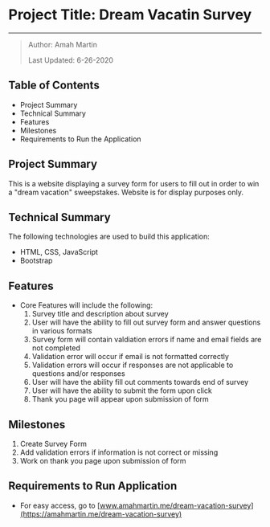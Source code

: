 # Project Title: Dream Vacatin Survey

***

> Author: Amah Martin
>
> Last Updated: 6-26-2020

## Table of Contents

* Project Summary
* Technical Summary
* Features
* Milestones
* Requirements to Run the Application

## Project Summary

This is a website displaying a survey form for users to fill out in order to win a "dream vacation" sweepstakes. Website is for display purposes only.

## Technical Summary

The following technologies are used to build this application:

* HTML, CSS, JavaScript
* Bootstrap

## Features

* Core Features will include the following\:
    1. Survey title and description about survey
    2. User will have the ability to fill out survey form and answer questions in various formats
    3. Survey form will contain valdiation errors if name and email fields are not completed
    4. Validation error will occur if email is not formatted correctly
    5. Validation errors will occur if responses are not applicable to questions and/or responses
    6. User will have the ability fill out comments towards end of survey
    7. User will have the ability to submit the form upon click
    8. Thank you page will appear upon submission of form

## Milestones

1. Create Survey Form
2. Add validation errors if information is not correct or missing
3. Work on thank you page upon submission of form

## Requirements to Run Application

* For easy access, go to [www.amahmartin.me/dream-vacation-survey](https://amahmartin.me/dream-vacation-survey)
